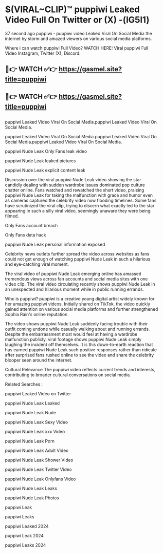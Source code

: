 # $(VIRAL~CLIP)™ puppiwi Leaked Video Full On Twitter or (X) -(lG5l1)
37 second ago puppiwi - puppiwi video Leaked Viral On Social Media the internet by storm and amazed viewers on various social media platforms.

Where i can watch puppiwi Full Video? WATCH HERE! Viral puppiwi Full Video Instagram, Twitter (X), Discord.

## 🔴👉 WATCH ✅👉 https://gasmel.site?title=puppiwi
## 🔴👉 WATCH ✅👉 https://gasmel.site?title=puppiwi
##
puppiwi Leaked Video Viral On Social Media.puppiwi Leaked Video Viral On Social Media.

puppiwi Leaked Video Viral On Social Media.puppiwi Leaked Video Viral On Social Media.puppiwi Leaked Video Viral On Social Media.

puppiwi Nude Leak Only Fans leak video

puppiwi Nude Leak leaked pictures

puppiwi Nude Leak explicit content leak

Discussion over the viral puppiwi Nude Leak video showing the star candidly dealing with sudden wardrobe issues dominated pop culture chatter online. Fans watched and rewatched the short video, praising puppiwi Nude Leak for taking the malfunction with grace and humor even as cameras captured the celebrity video now flooding timelines. Some fans have scrutinized the viral clip, trying to discern what exactly led to the star appearing in such a silly viral video, seemingly unaware they were being filmed.


Only Fans account breach

Only Fans data hack

puppiwi Nude Leak personal information exposed

Celebrity news outlets further spread the video across websites as fans could not get enough of watching puppiwi Nude Leak in such a hilarious and eye-catching viral moment.


The viral video of puppiwi Nude Leak emerging online has amassed tremendous views across fan accounts and social media sites with one video clip. The viral video circulating recently shows puppiwi Nude Leak in an unexpected and hilarious moment while in public running errands.


Who is puppiwi? puppiwi is a creative young digital artist widely known for her amazing puppiwi videos. Initially shared on TikTok, the video quickly gained attention on various social media platforms and further strengthened Sophia Rain's online reputation.

The video shows puppiwi Nude Leak suddenly facing trouble with their outfit coming undone while casually walking about and running errands. Despite the embarrassment most would feel at having a wardrobe malfunction publicly, viral footage shows puppiwi Nude Leak simply laughing the incident off themselves. It is this down-to-earth reaction that has earned puppiwi Nude Leak such positive responses rather than ridicule after surprised fans rushed online to see the video and share the celebrity blooper seen around the internet.

Cultural Relevance The puppiwi video reflects current trends and interests, contributing to broader cultural conversations on social media.

Related Searches :

puppiwi Leaked Video on Twitter

puppiwi Nude Leak Leaked

puppiwi Nude Leak Nude

puppiwi Nude Leak Sexy Video

puppiwi Nude Leak xxx Video

puppiwi Nude Leak Porn

puppiwi Nude Leak Adult Video

puppiwi Nude Leak Shower Video

puppiwi Nude Leak Twitter Video

puppiwi Nude Leak Onlyfans Video

puppiwi Nude Leak Leaks

puppiwi Nude Leak Photos

puppiwi Leak

puppiwi Leaks

puppiwi Leaked 2024

puppiwi Leak 2024

puppiwi Leaks 2024
